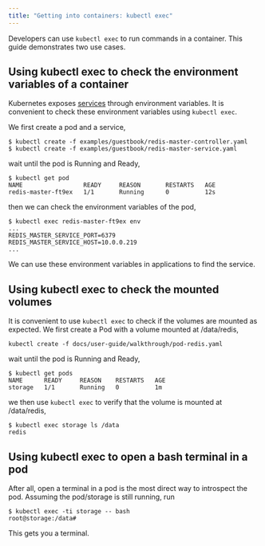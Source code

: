 ```yaml
---
title: "Getting into containers: kubectl exec"
---
```

Developers can use `kubectl exec` to run commands in a container. This guide demonstrates two use cases.

## Using kubectl exec to check the environment variables of a container

Kubernetes exposes [services](/{{page.version}}/docs/user-guide/services/#environment-variables) through environment variables. It is convenient to check these environment variables using `kubectl exec`.

We first create a pod and a service,

```shell
$ kubectl create -f examples/guestbook/redis-master-controller.yaml
$ kubectl create -f examples/guestbook/redis-master-service.yaml
```
wait until the pod is Running and Ready,

```shell
$ kubectl get pod
NAME                 READY     REASON       RESTARTS   AGE
redis-master-ft9ex   1/1       Running      0          12s
```

then we can check the environment variables of the pod,

```shell
$ kubectl exec redis-master-ft9ex env
...
REDIS_MASTER_SERVICE_PORT=6379
REDIS_MASTER_SERVICE_HOST=10.0.0.219
...
```

We can use these environment variables in applications to find the service.


## Using kubectl exec to check the mounted volumes

It is convenient to use `kubectl exec` to check if the volumes are mounted as expected.
We first create a Pod with a volume mounted at /data/redis,

```shell
kubectl create -f docs/user-guide/walkthrough/pod-redis.yaml
```

wait until the pod is Running and Ready,

```shell
$ kubectl get pods
NAME      READY     REASON    RESTARTS   AGE
storage   1/1       Running   0          1m
```

we then use `kubectl exec` to verify that the volume is mounted at /data/redis,

```shell
$ kubectl exec storage ls /data
redis
```

## Using kubectl exec to open a bash terminal in a pod

After all, open a terminal in a pod is the most direct way to introspect the pod. Assuming the pod/storage is still running, run

```shell
$ kubectl exec -ti storage -- bash
root@storage:/data#
```

This gets you a terminal.